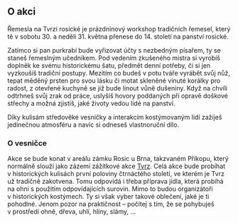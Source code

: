 ## O akci
Řemesla na Tvrzi rosické je prázdninový workshop tradičních řemesel,
který tě v sobotu 30. a neděli 31.&nbsp;května přenese do 14.&nbsp;století na panství rosické.

Zatímco si pan purkrabí bude vyřizovat účty s&nbsp;nezbedným písařem, ty se staneš
řemeslným učedníkem. Pod vedením zkušeného mistra si vyrobíš doplněk ke svému
historickému šatu, předmět denní potřeby, či si jen vyzkoušíš tradiční postupy.
Mezitím co budeš v&nbsp;potu tváře vyrábět svůj nůž, tepat měděný prsten pro svou
lásku či motat skleněné vinuté korálky pro radost, z&nbsp;otevřené kuchyně
se již bude linout vůně dušeniny. Když na chvíli odtrhneš svůj zrak od práce,
uslyšíš hovory poddaných při opravě doškové střechy a možná zjistíš, jaké životy
vedou lidé na panství.

Díky kulisám středověké vesničky a interakcím kostýmovaným lidí zažiješ jedinečnou
atmosféru a navíc si odneseš vlastnoruční dílo.

### O vesničce
Akce se bude konat v&nbsp;areálu zámku Rosic u&nbsp;Brna, takzvaném Příkopu,
který normálně slouží jako zázemí zážitkové akce <a href="http://www.tvrz.net">Tvrz</a>.
Celá akce bude probíhat v&nbsp;historických kulisách první poloviny čtrnáctého století,
ve kterém je Tvrz už tradičně zakotvena. Tomu odpovídá i třeba příprava jídla,
která probíhá na ohni s&nbsp;použitím odpovídajících surovin. Mimo to budou organizátoři
v&nbsp;historických kostýmech. Ty si však vyber takové oblečení, jaké je ti pohodlné.
Jenom pozor na praktičnost &ndash; počítej s&nbsp;tím, že se pohybuješ v&nbsp;prostředí
ohně, dřeva, uhlí, hlíny, slámy, &hellip;
